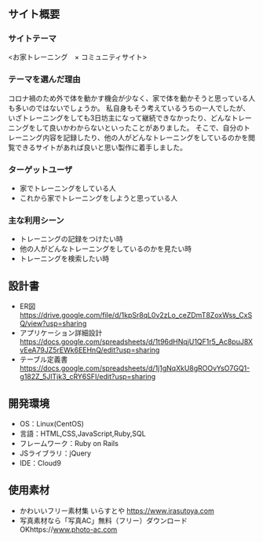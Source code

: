 # <IETORE>

## サイト概要
### サイトテーマ
<お家トレーニング　× コミュニティサイト>
### テーマを選んだ理由
コロナ禍のため外で体を動かす機会が少なく、家で体を動かそうと思っている人も多いのではないでしょうか。
私自身もそう考えているうちの一人でしたが、いざトレーニングをしても3日坊主になって継続できなかったり、どんなトレーニングをして良いかわからないといったことがありました。
そこで、自分のトレーニング内容を記録したり、他の人がどんなトレーニングをしているのかを閲覧できるサイトがあれば良いと思い製作に着手しました。

### ターゲットユーザ
- 家でトレーニングをしている人
- これから家でトレーニングをしようと思っている人

### 主な利用シーン
- トレーニングの記録をつけたい時
- 他の人がどんなトレーニングをしているのかを見たい時
- トレーニングを検索したい時

## 設計書
- ER図 https://drive.google.com/file/d/1kpSr8qL0v2zLo_ceZDmT8ZoxWss_CxSQ/view?usp=sharing
- アプリケーション詳細設計　https://docs.google.com/spreadsheets/d/1t96dHNqjU1QF1r5_Ac8puJ8XvEeA79JZ5rEWk6EEHnQ/edit?usp=sharing
- テーブル定義書 https://docs.google.com/spreadsheets/d/1j1gNqXkU8gROOvYsO7GQ1-g182Z_5JlTjk3_cRY6SFI/edit?usp=sharing

## 開発環境
- OS：Linux(CentOS)
- 言語：HTML,CSS,JavaScript,Ruby,SQL
- フレームワーク：Ruby on Rails
- JSライブラリ：jQuery
- IDE：Cloud9

## 使用素材
- かわいいフリー素材集 いらすとや https://www.irasutoya.com
- 写真素材なら「写真AC」無料（フリー）ダウンロードOKhttps://www.photo-ac.com
